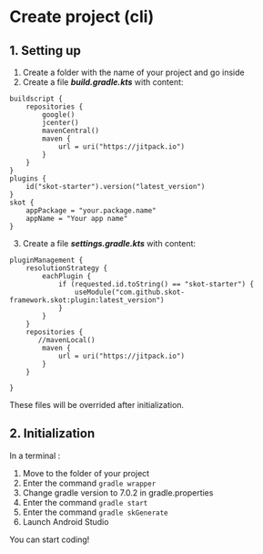 # Create project (cli)
## 1. Setting up
1. Create a folder  with the name of your project and go inside
2. Create a file ***build.gradle.kts*** with content: 
```
buildscript {
    repositories {
        google()
        jcenter()
        mavenCentral()
        maven {
            url = uri("https://jitpack.io")
        }
    }
}
plugins {
	id("skot-starter").version("latest_version")
}
skot {
	appPackage = "your.package.name"
	appName = "Your app name"
}
```
3. Create a file ***settings.gradle.kts*** with content:
```
pluginManagement {
    resolutionStrategy {
        eachPlugin {
            if (requested.id.toString() == "skot-starter") {
                useModule("com.github.skot-framework.skot:plugin:latest_version")
            }
        }
    }
    repositories {
       //mavenLocal()
        maven {
            url = uri("https://jitpack.io")
        }
    }

}
```
These files will be overrided after initialization.

## 2. Initialization
In a terminal : 
1. Move to the folder of your project
2. Enter the command `gradle wrapper`
3. Change gradle version to 7.0.2 in gradle.properties   
4. Enter the command `gradle start`
5. Enter the command `gradle skGenerate`
6. Launch Android Studio

You can start coding!
